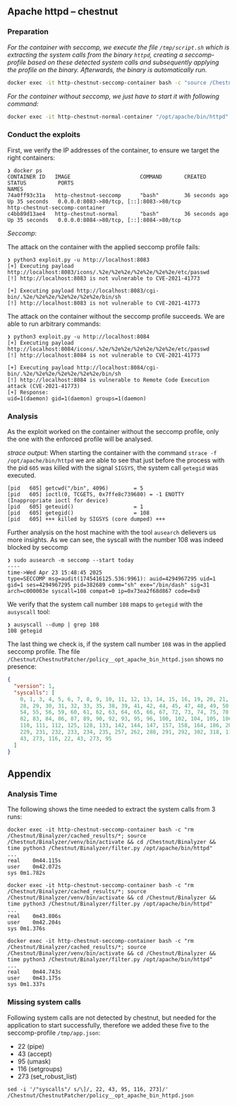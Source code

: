 ## Apache httpd – chestnut

### Preparation

_For the container with seccomp, we execute the file `/tmp/script.sh` which is extracting the system calls from the binary `httpd`, creating a seccomp-profile based on these detected system calls and subsequently applying the profile on the binary. Afterwards, the binary is automatically run._

```bash
docker exec -it http-chestnut-seccomp-container bash -c "source /Chestnut/Binalyzer/venv/bin/activate && /tmp/script.sh"
```

_For the container without seccomp, we just have to start it with following command:_

```bash
docker exec -it http-chestnut-normal-container "/opt/apache/bin/httpd"
```

### Conduct the exploits

First, we verify the IP addresses of the container, to ensure we target the right containers:

```
❯ docker ps
CONTAINER ID   IMAGE                      COMMAND       CREATED          STATUS          PORTS                                                                                  NAMES
74a0ff93c31a   http-chestnut-seccomp      "bash"        36 seconds ago   Up 35 seconds   0.0.0.0:8083->80/tcp, [::]:8083->80/tcp                                                http-chestnut-seccomp-container
c4bb89d13ae4   http-chestnut-normal       "bash"        36 seconds ago   Up 35 seconds   0.0.0.0:8084->80/tcp, [::]:8084->80/tcp
```

_Seccomp_:

The attack on the container with the applied seccomp profile fails:

```
❯ python3 exploit.py -u http://localhost:8083
[+] Executing payload http://localhost:8083/icons/.%2e/%2e%2e/%2e%2e/%2e%2e/etc/passwd
[!] http://localhost:8083 is not vulnerable to CVE-2021-41773

[+] Executing payload http://localhost:8083/cgi-bin/.%2e/%2e%2e/%2e%2e/%2e%2e/bin/sh
[!] http://localhost:8083 is not vulnerable to CVE-2021-41773
```

The attack on the container without the seccomp profile succeeds. We are able to run arbitrary commands:

```
❯ python3 exploit.py -u http://localhost:8084
[+] Executing payload http://localhost:8084/icons/.%2e/%2e%2e/%2e%2e/%2e%2e/etc/passwd
[!] http://localhost:8084 is not vulnerable to CVE-2021-41773

[+] Executing payload http://localhost:8084/cgi-bin/.%2e/%2e%2e/%2e%2e/%2e%2e/bin/sh
[!] http://localhost:8084 is vulnerable to Remote Code Execution attack (CVE-2021-41773)
[+] Response:
uid=1(daemon) gid=1(daemon) groups=1(daemon)
```

### Analysis

As the exploit worked on the container without the seccomp profile, only the one with the enforced profile will be analysed.

_strace output:_
When starting the container with the command `strace -f /opt/apache/bin/httpd` we are able to see that just before the process with the pid `605` was killed with the signal `SIGSYS`, the system call `getegid` was executed.

```
[pid   605] getcwd("/bin", 4096)        = 5
[pid   605] ioctl(0, TCGETS, 0x7ffe8c739680) = -1 ENOTTY (Inappropriate ioctl for device)
[pid   605] geteuid()                   = 1
[pid   605] getegid()                   = 108
[pid   605] +++ killed by SIGSYS (core dumped) +++
```

Further analysis on the host machine with the tool `ausearch` delievers us more insights.
As we can see, the syscall with the number 108 was indeed blocked by seccomp

```
❯ sudo ausearch -m seccomp --start today
----
time->Wed Apr 23 15:48:45 2025
type=SECCOMP msg=audit(1745416125.536:9961): auid=4294967295 uid=1 gid=1 ses=4294967295 pid=382689 comm="sh" exe="/bin/dash" sig=31 arch=c000003e syscall=108 compat=0 ip=0x73ea2f68d867 code=0x0
```

We verify that the system call number `108` maps to `getegid` with the `ausyscall` tool:

```
❯ ausyscall --dump | grep 108
108	getegid
```

The last thing we check is, if the system call number `108` was in the applied seccomp profile. The file `/Chestnut/ChestnutPatcher/policy__opt_apache_bin_httpd.json` shows no presence:

```json
{
  "version": 1,
  "syscalls": [
    0, 1, 3, 4, 5, 6, 7, 8, 9, 10, 11, 12, 13, 14, 15, 16, 19, 20, 21, 23, 24,
    28, 29, 30, 31, 32, 33, 35, 38, 39, 41, 42, 44, 45, 47, 48, 49, 50, 51, 52,
    54, 55, 56, 59, 60, 61, 62, 63, 64, 65, 66, 67, 72, 73, 74, 75, 78, 79, 80,
    82, 83, 84, 86, 87, 89, 90, 92, 93, 95, 96, 100, 102, 104, 105, 106, 107,
    110, 111, 112, 125, 128, 133, 142, 144, 147, 157, 158, 164, 186, 201, 202,
    229, 231, 232, 233, 234, 235, 257, 262, 288, 291, 292, 302, 318, 116, 22,
    43, 273, 116, 22, 43, 273, 95
  ]
}
```

## Appendix

### Analysis Time

The following shows the time needed to extract the system calls from 3 runs:

```
docker exec -it http-chestnut-seccomp-container bash -c "rm /Chestnut/Binalyzer/cached_results/*; source /Chestnut/Binalyzer/venv/bin/activate && cd /Chestnut/Binalyzer && time python3 /Chestnut/Binalyzer/filter.py /opt/apache/bin/httpd"
...
real	0m44.115s
user	0m42.072s
sys	0m1.782s

docker exec -it http-chestnut-seccomp-container bash -c "rm /Chestnut/Binalyzer/cached_results/*; source /Chestnut/Binalyzer/venv/bin/activate && cd /Chestnut/Binalyzer && time python3 /Chestnut/Binalyzer/filter.py /opt/apache/bin/httpd"
...
real	0m43.806s
user	0m42.204s
sys	0m1.376s

docker exec -it http-chestnut-seccomp-container bash -c "rm /Chestnut/Binalyzer/cached_results/*; source /Chestnut/Binalyzer/venv/bin/activate && cd /Chestnut/Binalyzer && time python3 /Chestnut/Binalyzer/filter.py /opt/apache/bin/httpd"
...
real	0m44.743s
user	0m43.175s
sys	0m1.337s
```

### Missing system calls

Following system calls are not detected by chestnut, but needed for the application to start successfully, therefore we added these five to the seccomp-profile `/tmp/app.json`:

- 22 (pipe)
- 43 (accept)
- 95 (umask)
- 116 (setgroups)
- 273 (set_robust_list)

```
sed -i '/"syscalls"/ s/\]/, 22, 43, 95, 116, 273]/' /Chestnut/ChestnutPatcher/policy__opt_apache_bin_httpd.json
```

